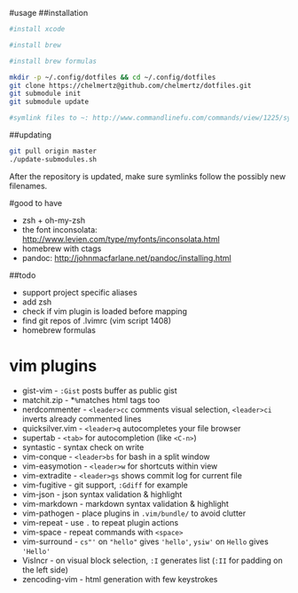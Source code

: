 #usage
##installation
```bash
#install xcode

#install brew

#install brew formulas

mkdir -p ~/.config/dotfiles && cd ~/.config/dotfiles
git clone https://chelmertz@github.com/chelmertz/dotfiles.git
git submodule init
git submodule update

#symlink files to ~: http://www.commandlinefu.com/commands/view/1225/symlink-all-files-from-a-base-directory-to-a-target-directory
```

##updating
```bash
git pull origin master
./update-submodules.sh
```

After the repository is updated, make sure symlinks follow the possibly new filenames.

#good to have
 - zsh + oh-my-zsh
 - the font inconsolata: http://www.levien.com/type/myfonts/inconsolata.html
 - homebrew with ctags
 - pandoc: http://johnmacfarlane.net/pandoc/installing.html

##todo
 - support project specific aliases
 - add zsh
 - check if vim plugin is loaded before mapping
 - find git repos of .lvimrc (vim script 1408)
 - homebrew formulas

# vim plugins
- gist-vim - `:Gist` posts buffer as public gist
- matchit.zip - *`%`matches html tags too
- nerdcommenter - `<leader>cc` comments visual selection, `<leader>ci` inverts already commented lines
- quicksilver.vim - `<leader>q` autocompletes your file browser
- supertab - `<tab>` for autocompletion (like `<C-n>`)
- syntastic - syntax check on write
- vim-conque - `<leader>bs` for bash in a split window
- vim-easymotion - `<leader>w` for shortcuts within view
- vim-extradite - `<leader>gs` shows commit log for current file
- vim-fugitive - git support, `:Gdiff` for example
- vim-json - json syntax validation & highlight
- vim-markdown - markdown syntax validation & highlight
- vim-pathogen - place plugins in `.vim/bundle/` to avoid clutter
- vim-repeat - use `.` to repeat plugin actions
- vim-space - repeat commands with `<space>`
- vim-surround - `cs"'` on `"hello"` gives `'hello'`, `ysiw'` on `Hello` gives `'Hello'`
- VisIncr - on visual block selection, `:I` generates list (`:II` for padding on the left side)
- zencoding-vim - html generation with few keystrokes
